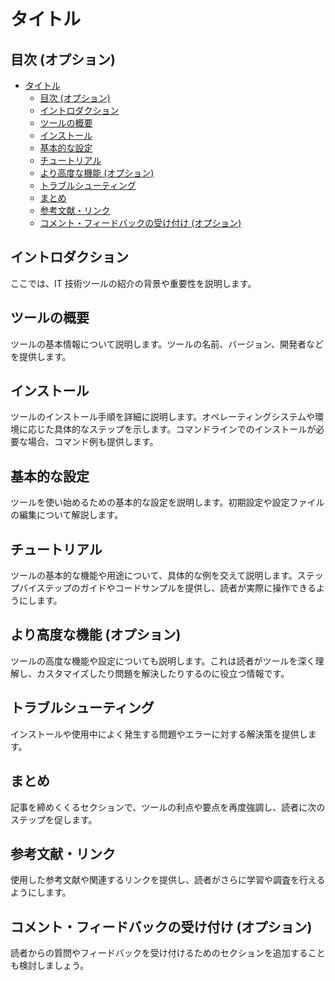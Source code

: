 # タイトル

## 目次 (オプション)

- [タイトル](#タイトル)
  - [目次 (オプション)](#目次-オプション)
  - [イントロダクション](#イントロダクション)
  - [ツールの概要](#ツールの概要)
  - [インストール](#インストール)
  - [基本的な設定](#基本的な設定)
  - [チュートリアル](#チュートリアル)
  - [より高度な機能 (オプション)](#より高度な機能-オプション)
  - [トラブルシューティング](#トラブルシューティング)
  - [まとめ](#まとめ)
  - [参考文献・リンク](#参考文献リンク)
  - [コメント・フィードバックの受け付け (オプション)](#コメントフィードバックの受け付け-オプション)

## イントロダクション

ここでは、IT 技術ツールの紹介の背景や重要性を説明します。

## ツールの概要

ツールの基本情報について説明します。ツールの名前、バージョン、開発者などを提供します。

## インストール

ツールのインストール手順を詳細に説明します。オペレーティングシステムや環境に応じた具体的なステップを示します。コマンドラインでのインストールが必要な場合、コマンド例も提供します。

## 基本的な設定

ツールを使い始めるための基本的な設定を説明します。初期設定や設定ファイルの編集について解説します。

## チュートリアル

ツールの基本的な機能や用途について、具体的な例を交えて説明します。ステップバイステップのガイドやコードサンプルを提供し、読者が実際に操作できるようにします。

## より高度な機能 (オプション)

ツールの高度な機能や設定についても説明します。これは読者がツールを深く理解し、カスタマイズしたり問題を解決したりするのに役立つ情報です。

## トラブルシューティング

インストールや使用中によく発生する問題やエラーに対する解決策を提供します。

## まとめ

記事を締めくくるセクションで、ツールの利点や要点を再度強調し、読者に次のステップを促します。

## 参考文献・リンク

使用した参考文献や関連するリンクを提供し、読者がさらに学習や調査を行えるようにします。

## コメント・フィードバックの受け付け (オプション)

読者からの質問やフィードバックを受け付けるためのセクションを追加することも検討しましょう。
